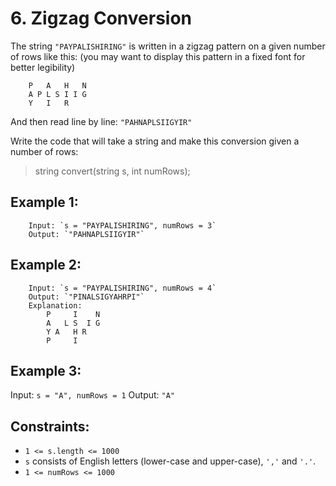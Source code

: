 # 6. Zigzag Conversion

The string `"PAYPALISHIRING"` is written in a zigzag pattern on a given number of rows like this: (you may want to display this pattern in a fixed font for better legibility)

        P   A   H   N
        A P L S I I G
        Y   I   R
And then read line by line: `"PAHNAPLSIIGYIR"`

Write the code that will take a string and make this conversion given a number of rows:

>string convert(string s, int numRows);
 

## Example 1:

        Input: `s = "PAYPALISHIRING", numRows = 3`
        Output: `"PAHNAPLSIIGYIR"`
## Example 2:

        Input: `s = "PAYPALISHIRING", numRows = 4`
        Output: `"PINALSIGYAHRPI"`
        Explanation:
            P     I    N
            A   L S  I G
            Y A   H R
            P     I
## Example 3:

Input: `s = "A", numRows = 1`
Output: `"A"`
 

## Constraints:

* `1 <= s.length <= 1000`
* `s` consists of English letters (lower-case and upper-case), `','` and `'.'`.
* `1 <= numRows <= 1000`